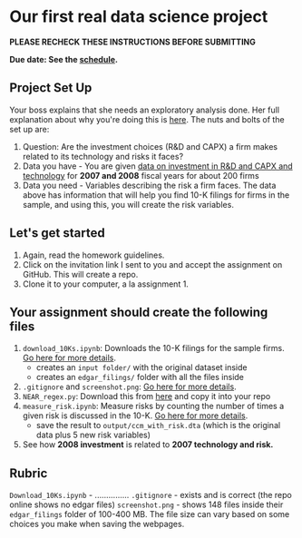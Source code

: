 # Our first real data science project

**PLEASE RECHECK THESE INSTRUCTIONS BEFORE SUBMITTING**

**Due date: See the [schedule](https://ledatascifi.github.io/#schedule).**

## Project Set Up

Your boss explains that she needs an exploratory analysis done. Her full explanation about why you're doing this is [here](asgn05_obj.html). The nuts and bolts of the set up are: 

1. Question: Are the investment choices (R&D and CAPX) a firm makes related to its technology and risks it faces?
1. Data you have - You are given [data on investment in R&D and CAPX and technology](https://github.com/LeDataSciFi/lectures-spr2020/tree/master/assignment_data) for **2007 and 2008** fiscal years for about 200 firms
1. Data you need - Variables describing the risk a firm faces. The data above has information that will help you find 10-K filings for firms in the sample, and using this, you will create the risk variables. 

## Let's get started

1. Again, read the homework guidelines.
2. Click on the invitation link I sent to you and accept the assignment on GitHub. This will create a repo.
3. Clone it to your computer, a la assignment 1.

## Your assignment should create the following files

1. `download_10Ks.ipynb`: Downloads the 10-K filings for the sample firms. [Go here for more details](asgn05_download.html).
    - creates an `input folder/` with the original dataset inside
    - creates an `edgar_filings/` folder with all the files inside
1. `.gitignore` and `screenshot.png`: [Go here for more details](asgn05_gitignore.html).
1. `NEAR_regex.py`: Download this from [here](https://github.com/LeDataSciFi/lectures-spr2020/blob/master/assignment_data/NEAR_regex.py) and copy it into your repo
1. `measure_risk.ipynb`: Measure risks by counting the number of times a given risk is discussed in the 10-K. [Go here for more details](asgn05_measurerisk.html).
    - save the result to `output/ccm_with_risk.dta` (which is the original data plus 5 new risk variables)
1. See how **2008 investment** is related to **2007 technology and risk.**
    







## Rubric

`Download_10Ks.ipynb` - ...............
`.gitignore` - exists and is correct (the repo online shows no edgar files)
`screenshot.png` - shows 148 files inside their `edgar_filings` folder of 100-400 MB. The file size can vary based on some choices you make when saving the webpages. 
